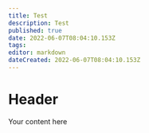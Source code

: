 ```yaml
---
title: Test
description: Test
published: true
date: 2022-06-07T08:04:10.153Z
tags: 
editor: markdown
dateCreated: 2022-06-07T08:04:10.153Z
---
```


# Header
Your content here